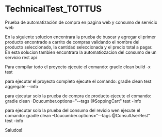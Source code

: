 # TechnicalTest_TOTTUS
Prueba de automatización de compra en pagina web y consumo de servicio web 

En la siguiente solucion encontrara la prueba de buscar y agregar el primer producto encontrado a carrito de compras validando el nombre del producto seleccionado, la cantidad seleccionada y el precio total a pagar.
En esta solucion tambien encontrara la automatiozacion del consumo de un servicio rest api

Para compilar todo el proyecto ejecute el comando:
gradle clean build -x test

para ejecutar el proyecto completo ejecute el comando:
gradle clean test aggregate --info

para ejecutar solo la prueba de compra de producto ejecute el comando:
gradle clean -Dcucumber.options="--tags @SoppingCart" test -info

para ejecutar solo la prueba del consumo del revicio wen ejecute el comando:
gradle clean -Dcucumber.options="--tags @ConsulUserRest" test -info

Saludos!
